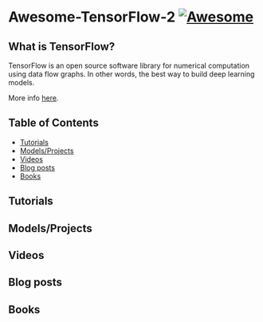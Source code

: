 # Awesome-TensorFlow-2 [![Awesome](https://awesome.re/badge.svg)](https://awesome.re)

## What is TensorFlow?

TensorFlow is an open source software library for numerical computation using data flow graphs. In other words, the best way to build deep learning models.

More info [here](http://tensorflow.org).



## Table of Contents

<!-- MarkdownTOC depth=4 -->
- [Tutorials](#github-tutorials)
- [Models/Projects](#github-projects)
- [Videos](#video)
- [Blog posts](#blogs)
- [Books](#books)

<!-- /MarkdownTOC -->


<a name="github-tutorials" />

## Tutorials


## Models/Projects


## Videos


## Blog posts


## Books
